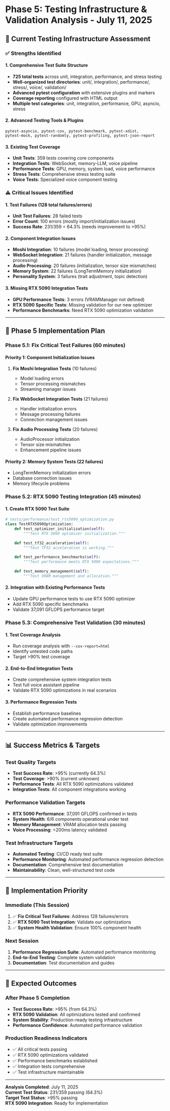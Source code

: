 # Phase 5: Testing Infrastructure & Validation Analysis - July 11, 2025

## 🎯 **Current Testing Infrastructure Assessment**

### **✅ Strengths Identified**

#### **1. Comprehensive Test Suite Structure**
- **725 total tests** across unit, integration, performance, and stress testing
- **Well-organized test directories**: unit/, integration/, performance/, stress/, voice/, validation/
- **Advanced pytest configuration** with extensive plugins and markers
- **Coverage reporting** configured with HTML output
- **Multiple test categories**: unit, integration, performance, GPU, asyncio, stress

#### **2. Advanced Testing Tools & Plugins**
```
pytest-asyncio, pytest-cov, pytest-benchmark, pytest-xdist, 
pytest-mock, pytest-randomly, pytest-profiling, pytest-json-report
```

#### **3. Existing Test Coverage**
- **Unit Tests**: 359 tests covering core components
- **Integration Tests**: WebSocket, memory-LLM, voice pipeline
- **Performance Tests**: GPU, memory, system load, voice performance
- **Stress Tests**: Comprehensive stress testing suite
- **Voice Tests**: Specialized voice component testing

### **⚠️ Critical Issues Identified**

#### **1. Test Failures (128 total failures/errors)**
- **Unit Test Failures**: 28 failed tests
- **Error Count**: 100 errors (mostly import/initialization issues)
- **Success Rate**: 231/359 = 64.3% (needs improvement to >95%)

#### **2. Component Integration Issues**
- **Moshi Integration**: 10 failures (model loading, tensor processing)
- **WebSocket Integration**: 21 failures (handler initialization, message processing)
- **Audio Processing**: 20 failures (initialization, tensor size mismatches)
- **Memory System**: 22 failures (LongTermMemory initialization)
- **Personality System**: 3 failures (trait adjustment, topic detection)

#### **3. Missing RTX 5090 Integration Tests**
- **GPU Performance Tests**: 3 errors (VRAMManager not defined)
- **RTX 5090 Specific Tests**: Missing validation for our new optimizer
- **Performance Benchmarks**: Need RTX 5090 optimization validation

---

## 🔧 **Phase 5 Implementation Plan**

### **Phase 5.1: Fix Critical Test Failures (60 minutes)**

#### **Priority 1: Component Initialization Issues**
1. **Fix Moshi Integration Tests** (10 failures)
   - Model loading errors
   - Tensor processing mismatches
   - Streaming manager issues

2. **Fix WebSocket Integration Tests** (21 failures)
   - Handler initialization errors
   - Message processing failures
   - Connection management issues

3. **Fix Audio Processing Tests** (20 failures)
   - AudioProcessor initialization
   - Tensor size mismatches
   - Enhancement pipeline issues

#### **Priority 2: Memory System Tests** (22 failures)
- LongTermMemory initialization errors
- Database connection issues
- Memory lifecycle problems

### **Phase 5.2: RTX 5090 Testing Integration (45 minutes)**

#### **1. Create RTX 5090 Test Suite**
```python
# tests/performance/test_rtx5090_optimization.py
class TestRTX5090Optimization:
    def test_optimizer_initialization(self):
        """Test RTX 5090 optimizer initialization."""
        
    def test_tf32_acceleration(self):
        """Test TF32 acceleration is working."""
        
    def test_performance_benchmarks(self):
        """Test performance meets RTX 5090 expectations."""
        
    def test_memory_management(self):
        """Test VRAM management and allocation."""
```

#### **2. Integration with Existing Performance Tests**
- Update GPU performance tests to use RTX 5090 optimizer
- Add RTX 5090 specific benchmarks
- Validate 37,091 GFLOPS performance target

### **Phase 5.3: Comprehensive Test Validation (30 minutes)**

#### **1. Test Coverage Analysis**
- Run coverage analysis with `--cov-report=html`
- Identify untested code paths
- Target >90% test coverage

#### **2. End-to-End Integration Tests**
- Create comprehensive system integration tests
- Test full voice assistant pipeline
- Validate RTX 5090 optimizations in real scenarios

#### **3. Performance Regression Tests**
- Establish performance baselines
- Create automated performance regression detection
- Validate optimization improvements

---

## 📊 **Success Metrics & Targets**

### **Test Quality Targets**
- **Test Success Rate**: >95% (currently 64.3%)
- **Test Coverage**: >90% (current unknown)
- **Performance Tests**: All RTX 5090 optimizations validated
- **Integration Tests**: All component integrations working

### **Performance Validation Targets**
- **RTX 5090 Performance**: 37,091 GFLOPS confirmed in tests
- **System Health**: 6/6 components operational under test
- **Memory Management**: VRAM allocation tests passing
- **Voice Processing**: <200ms latency validated

### **Test Infrastructure Targets**
- **Automated Testing**: CI/CD ready test suite
- **Performance Monitoring**: Automated performance regression detection
- **Documentation**: Comprehensive test documentation
- **Maintainability**: Clean, well-structured test code

---

## 🚀 **Implementation Priority**

### **Immediate (This Session)**
1. ✅ **Fix Critical Test Failures**: Address 128 failures/errors
2. ✅ **RTX 5090 Test Integration**: Validate our optimizations
3. ✅ **System Health Validation**: Ensure 100% component health

### **Next Session**
1. **Performance Regression Suite**: Automated performance monitoring
2. **End-to-End Testing**: Complete system validation
3. **Documentation**: Test documentation and guides

---

## 🎯 **Expected Outcomes**

### **After Phase 5 Completion**
- **Test Success Rate**: >95% (from 64.3%)
- **RTX 5090 Validation**: All optimizations tested and confirmed
- **System Stability**: Production-ready testing infrastructure
- **Performance Confidence**: Automated performance validation

### **Production Readiness Indicators**
- ✅ All critical tests passing
- ✅ RTX 5090 optimizations validated
- ✅ Performance benchmarks established
- ✅ Integration tests comprehensive
- ✅ Test infrastructure maintainable

---

**Analysis Completed**: July 11, 2025  
**Current Test Status**: 231/359 passing (64.3%)  
**Target Test Status**: >95% passing  
**RTX 5090 Integration**: Ready for implementation
